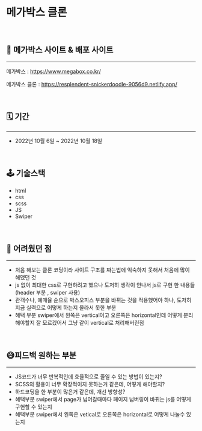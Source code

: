 # 메가박스 클론

<br>

## 📄 메가박스 사이트 & 배포 사이트

---

메가박스 : https://www.megabox.co.kr/

메가박스 클론 : https://resplendent-snickerdoodle-9056d9.netlify.app/

<br>

## 🗓 기간

---

- 2022년 10월 6일 ~ 2022년 10월 18일

<br>

## 🕹 기술스택

- html
- css
- scss
- JS
- Swiper

<br>

## 🤔 어려웠던 점

---

- 처음 해보는 클론 코딩이라 사이트 구조를 짜는법에 익숙하지 못해서 처음에 많이 해맸던 것
- js 없이 최대한 css로 구현하려고 했으나 도저히 생각이 안나서 js로 구현 한 내용들 (header 부분 , swiper 사용)
- 관객수나, 예매율 순으로 박스오피스 부분을 바뀌는 것을 적용했어야 하나, 도저히 지금 실력으로 어떻게 하는지 몰라서 못한 부분
- 혜택 부분 swiper에서 왼쪽은 vertical이고 오른쪽은 horizontal인데 어떻게 분리해야할지 잘 모르겠어서 그냥 같이 vertical로 처리해버린점

<br>

## 😅피드백 원하는 부분

---

- JS코드가 너무 반복적인데 효율적으로 줄일 수 있는 방법이 있는지?
- SCSS의 활용이 너무 확장적이지 못하는거 같은데, 어떻게 해야할지?
- 하드코딩을 한 부분이 많은거 같은데, 개선 방향성?
- 혜택부분 swiper에서 page가 넘어갈때마다 페이지 넘버링이 바뀌는 js를 어떻게 구현할 수 있는지
- 혜택부분 swiper에서 왼쪽은 vetical로 오른쪽은 horizontal로 어떻게 나눌수 있는지
